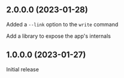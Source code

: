 ## 2.0.0.0 (2023-01-28)

Added a `--link` option to the `write` command

Add a library to expose the app's internals

## 1.0.0.0 (2023-01-27)

Initial release
